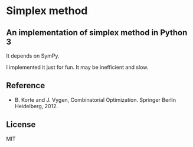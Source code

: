 # Simplex method
## An implementation of simplex method in Python 3
It depends on SymPy.

I implemented it just for fun.
It may be inefficient and slow.

## Reference
* B. Korte and J. Vygen, Combinatorial Optimization. Springer Berlin Heidelberg, 2012.

## License
MIT
